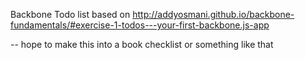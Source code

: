 Backbone Todo list based on http://addyosmani.github.io/backbone-fundamentals/#exercise-1-todos---your-first-backbone.js-app

-- hope to make this into a book checklist or something like that